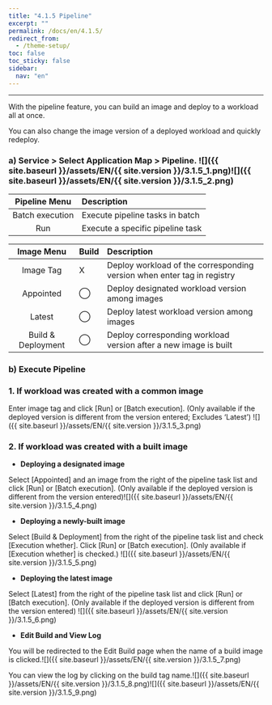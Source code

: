 ```yaml
---
title: "4.1.5 Pipeline"
excerpt: ""
permalink: /docs/en/4.1.5/
redirect_from:
  - /theme-setup/
toc: false
toc_sticky: false
sidebar:
  nav: "en"
---
```



---

With the pipeline feature, you can build an image and deploy to a workload all at once.

You can also change the image version of a deployed workload and quickly redeploy.

### a\) Service > Select Application Map > Pipeline. ![]({{ site.baseurl }}/assets/EN/{{ site.version }}/3.1.5_1.png)![]({{ site.baseurl }}/assets/EN/{{ site.version }}/3.1.5_2.png)

| **Pipeline Menu** | **Description** |
| :---: | :--- |
| Batch execution | Execute pipeline tasks in batch |
| Run | Execute a specific pipeline task |

| **Image Menu** | **Build** | **Description** |
| :---: | :--- | :--- |
| Image Tag | X | Deploy workload of the corresponding version when enter tag in registry |
| Appointed | ⃝ | Deploy designated workload version among images |
| Latest | ⃝ | Deploy latest workload version among images |
| Build & Deployment | ⃝ | Deploy corresponding workload version after a new image is built |

### b\) Execute Pipeline

### **1. If workload was created with a common image**

Enter image tag and click [Run] or [Batch execution]. \(Only available if the deployed version is different from the version entered; Excludes ‘Latest’\) ![]({{ site.baseurl }}/assets/EN/{{ site.version }}/3.1.5_3.png)

### **2. If workload was created with a built image**

* **Deploying a designated image**

Select [Appointed] and an image from the right of the pipeline task list and click [Run] or [Batch execution]. \(Only available if the deployed version is different from the version entered\)![]({{ site.baseurl }}/assets/EN/{{ site.version }}/3.1.5_4.png)

* **Deploying a newly-built image**

Select [Build & Deployment] from the right of the pipeline task list and check [Execution whether]. Click [Run] or [Batch execution]. \(Only available if [Execution whether] is checked.\) ![]({{ site.baseurl }}/assets/EN/{{ site.version }}/3.1.5_5.png)

* **Deploying the latest image**

Select [Latest] from the right of the pipeline task list and click [Run] or [Batch execution]. \(Only available if the deployed version is different from the version entered\) ![]({{ site.baseurl }}/assets/EN/{{ site.version }}/3.1.5_6.png)

* **Edit Build and View Log**

You will be redirected to the Edit Build page when the name of a build image is clicked.![]({{ site.baseurl }}/assets/EN/{{ site.version }}/3.1.5_7.png)

You can view the log by clicking on the build tag name.![]({{ site.baseurl }}/assets/EN/{{ site.version }}/3.1.5_8.png)![]({{ site.baseurl }}/assets/EN/{{ site.version }}/3.1.5_9.png)
